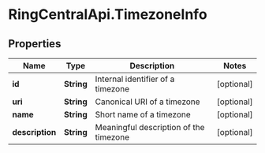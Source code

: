# RingCentralApi.TimezoneInfo

## Properties
Name | Type | Description | Notes
------------ | ------------- | ------------- | -------------
**id** | **String** | Internal identifier of a timezone | [optional] 
**uri** | **String** | Canonical URI of a timezone | [optional] 
**name** | **String** | Short name of a timezone | [optional] 
**description** | **String** | Meaningful description of the timezone | [optional] 


